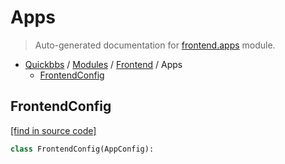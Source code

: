 # Apps

> Auto-generated documentation for [frontend.apps](blob/master/frontend/apps.py) module.

- [Quickbbs](../README.md#quickbbs-index) / [Modules](../MODULES.md#quickbbs-modules) / [Frontend](index.md#frontend) / Apps
    - [FrontendConfig](#frontendconfig)

## FrontendConfig

[[find in source code]](blob/master/frontend/apps.py#L4)

```python
class FrontendConfig(AppConfig):
```
